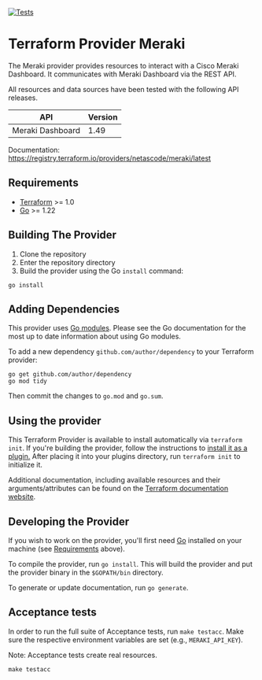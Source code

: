 [![Tests](https://github.com/netascode/terraform-provider-meraki/actions/workflows/test.yml/badge.svg)](https://github.com/netascode/terraform-provider-meraki/actions/workflows/test.yml)

# Terraform Provider Meraki

The Meraki provider provides resources to interact with a Cisco Meraki Dashboard. It communicates with Meraki Dashboard via the REST API.

All resources and data sources have been tested with the following API releases.

| API | Version |
| ---------------- | ------- |
| Meraki Dashboard | 1.49    |

Documentation: <https://registry.terraform.io/providers/netascode/meraki/latest>

## Requirements

- [Terraform](https://www.terraform.io/downloads.html) >= 1.0
- [Go](https://golang.org/doc/install) >= 1.22

## Building The Provider

1. Clone the repository
2. Enter the repository directory
3. Build the provider using the Go `install` command:

```shell
go install
```

## Adding Dependencies

This provider uses [Go modules](https://github.com/golang/go/wiki/Modules).
Please see the Go documentation for the most up to date information about using Go modules.

To add a new dependency `github.com/author/dependency` to your Terraform provider:

```shell
go get github.com/author/dependency
go mod tidy
```

Then commit the changes to `go.mod` and `go.sum`.

## Using the provider

This Terraform Provider is available to install automatically via `terraform init`. If you're building the provider, follow the instructions to
[install it as a plugin.](https://www.terraform.io/docs/plugins/basics.html#installing-a-plugin)
After placing it into your plugins directory,  run `terraform init` to initialize it.

Additional documentation, including available resources and their arguments/attributes can be found on the [Terraform documentation website](https://registry.terraform.io/providers/netascode/meraki/latest/docs).

## Developing the Provider

If you wish to work on the provider, you'll first need [Go](http://www.golang.org) installed on your machine (see [Requirements](#requirements) above).

To compile the provider, run `go install`. This will build the provider and put the provider binary in the `$GOPATH/bin` directory.

To generate or update documentation, run `go generate`.

## Acceptance tests

In order to run the full suite of Acceptance tests, run `make testacc`. Make sure the respective environment variables are set (e.g., `MERAKI_API_KEY`).

Note: Acceptance tests create real resources.

```shell
make testacc
```
